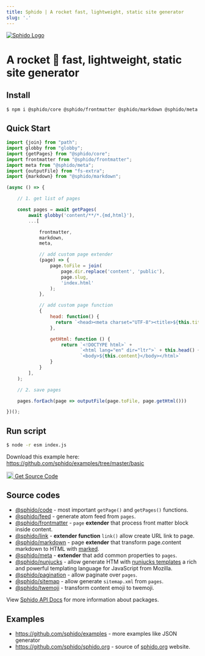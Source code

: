 ```yaml
---
title: Sphido | A rocket fast, lightweight, static site generator
slug: '.' 
---
```


[<img src="/img/sphido.svg" alt="Sphido Logo" class="img-fluid w-75 my-5 d-block mx-auto">](https://github.com/sphido/sphido)


# A rocket 🚀 fast, lightweight, static site generator

## Install

```bash 
$ npm i @sphido/core @sphido/frontmatter @sphido/markdown @sphido/meta fs-extra esm globby
```

## Quick Start

```javascript
import {join} from "path";
import globby from "globby";
import {getPages} from "@sphido/core";
import frontmatter from "@sphido/frontmatter";
import meta from "@sphido/meta";
import {outputFile} from "fs-extra";
import {markdown} from "@sphido/markdown";

(async () => {

	// 1. get list of pages

	const pages = await getPages(
		await globby('content/**/*.{md,html}'),
		...[

			frontmatter,
			markdown,
			meta,

			// add custom page extender
			(page) => {
				page.toFile = join(
					page.dir.replace('content', 'public'),
					page.slug,
					'index.html'
				);
			},

			// add custom page function
			{
                head: function() {
                  return `<head><meta charset="UTF-8"><title>${this.title}</title></head>`
                },

				getHtml: function () {
					return `<!DOCTYPE html>` + 
                           `<html lang="en" dir="ltr">` + this.head() + 
                           `<body>${this.content}</body></html>`
				}
			}
		],
	);

	// 2. save pages

	pages.forEach(page => outputFile(page.toFile, page.getHtml()))

})();
```

## Run script

```bash
$ node -r esm index.js
```

Download this example here: https://github.com/sphido/examples/tree/master/basic

<div class="text-center"> 
    <a href="https://github.com/sphido/sphido" class="btn btn-lg btn-success" target="_blank">
        <img src="/img/github-white.svg" fill="#fff" width="18px" style="vertical-align: -.1em" alt="Github logo"> Get Source Code
    </a>
</div>


## Source codes

* [@sphido/code](https://github.com/sphido/sphido/tree/master/packages/sphido-core) - most important `getPage()` and `getPages()` functions.
* [@sphido/feed](https://github.com/sphido/sphido/tree/master/packages/sphido-feed) - generate atom feed from `pages`.
* [@sphido/frontmatter](https://github.com/sphido/sphido/tree/master/packages/sphido-frontmatter) - `page` **extender** that process front matter block inside content.
* [@sphido/link](https://github.com/sphido/sphido/tree/master/packages/sphido-link) - **extender function** `link()` allow create URL link to page.
* [@sphido/markdown](https://github.com/sphido/sphido/tree/master/packages/sphido-markdown) - page **extender** that transform page.content markdown to HTML with [marked](https://github.com/markedjs/marked).
* [@sphido/meta](https://github.com/sphido/sphido/tree/master/packages/sphido-meta) - **extender** that add common properties to `pages`. 
* [@sphido/nunjucks](https://github.com/sphido/sphido/tree/master/packages/sphido-nunjucks) - allow generate HTM with [nunjucks templates](https://mozilla.github.io/nunjucks/) a rich and powerful templating language for JavaScript from Mozilla.
* [@sphido/pagination](https://github.com/sphido/sphido/tree/master/packages/sphido-pagination) - allow paginate over `pages`.
* [@sphido/sitemap](https://github.com/sphido/sphido/tree/master/packages/sphido-sitemap) - allow generate `sitemap.xml` from `pages`.
* [@sphido/twemoji](https://github.com/sphido/sphido/tree/master/packages/sphido-twemoji) - transform content emoji to twemoji.

View [Sphido API Docs](/docs/api) for more information about packages.

## Examples

- https://github.com/sphido/examples - more examples like JSON generator
- https://github.com/sphido/sphido.org - source of [sphido.org](https://sphido.org) website.